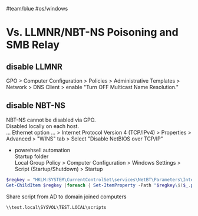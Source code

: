 #team/blue #os/windows

# Vs. LLMNR/NBT-NS Poisoning and SMB Relay
##  disable LLMNR  
GPO > Computer Configuration > Policies > Administrative Templates > Network > DNS Client > enable "Turn OFF Multicast Name Resolution."

## disable NBT-NS
NBT-NS cannot be disabled via GPO.  
Disabled locally on each host.  
... Ethernet option ... > Internet Protocol Version 4 (TCP/IPv4) > Properties > Advanced > "WINS" tab > Select "Disable NetBIOS over TCP/IP"
- powrehsell automation  
Startup folder  
Local Group Policy > Computer Configuration > Windows Settings > Script (Startup/Shutdown) > Startup  
```powershell
$regkey = "HKLM:SYSTEM\CurrentControlSet\services\NetBT\Parameters\Interfaces"
Get-ChildItem $regkey |foreach { Set-ItemProperty -Path "$regkey\$($_.pschildname)" -Name NetbiosOptions -Value 2 -Verbose}
```
Share script from AD to domain joined computers
```
\\test.local\SYSVOL\TEST.LOCAL\scripts
```